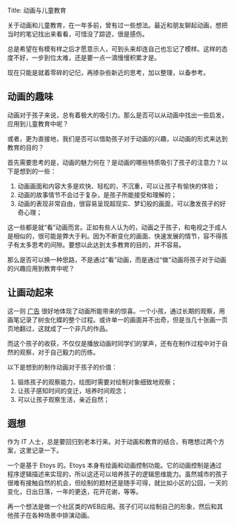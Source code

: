 Title: 动画与儿童教育

关于动画和儿童教育，在一年多前，曾有过一些想法。最近和朋友聊起动画，想把当时的笔记找出来看看，可惜没了踪迹，很是感伤。

总是希望在有模有样之后才愿意示人，可到头来却连自己也忘记了模样。这样的态度不好，一步到位太难，还是要一点一滴慢慢积累才是。

现在只能是就着零碎的记忋，再掺杂些新近的思考，加以整理，以备参考。

## 动画的趣味

动画对于孩子来说，总有着极大的吸引力。那么是否可以从动画中找出一些启发，应用到儿童教育中呢？

或者，更为直接地，我们是否可以借助孩子对于动画的兴趣，以动画的形式来达到教育的目的？

首先需要思考的是，动画的魅力何在？是动画的哪些特质吸引了孩子的注意力？以下是想到的一些：

1. 动画画面和内容大多是欢快、轻松的，不沉重，可以让孩子有愉快的体验；
2. 动画的故事情节不会过于复杂，是孩子所能接受和理解的；
3. 动画的表现非常自由，很容易呈现超现实、梦幻般的画面，可以激发孩子的好奇心理；

这一些都是就“看”动画而言。正如有些人认为的，动画之于孩子，和电视之于成人是相似的，很可能是弊大于利。因为不断变化的画面、快速发展的情节，容不得孩子有太多思考的间隙。要想以此达到太多教育的目的，并不容易。

那么是否可以换一种思路，不是通过“看”动画，而是通过“做”动画将孩子对于动画的兴趣应用到教育中呢？

## 让画动起来

这一则 [广告](http://www.tudou.com/programs/view/mzGXkTw1hgo/) 很好地体现了动画所能带来的惊喜。一个小孩，通过长期的观察，用画笔记录了树虫化蝶的整个过程。或许单一的画面并不出奇，但是当几十张画一页页地翻过，这就成了一个非凡的作品。

而这个孩子的收获，不仅仅是播放动画时同学们的掌声，还有在制作过程中对于自然的观察，对于自己毅力的历练。

以下是想到的制作动画对于孩子的价值：

1. 锻炼孩子的观察能力，绘图时需要对绘制对象细致地观察；
2. 让孩子感知时间的变迁，培养时间观念；
3. 可以让孩子观察生活，亲近自然；

## 遐想

作为 IT 人士，总是要回归到老本行来。对于动画和教育的结合，有瞎想过两个方案，这里记录一下。

一个是基于 Etoys 的。Etoys 本身有绘画和动画控制功能。它的动画控制是通过程序逻辑描述来实现的，所以这还可以培养孩子的逻辑思维能力。虽然城市的孩子很难有接触自然的机会，但绘制的题材还是随手可得，就比如小区的公园，一天的变化，日出日落，一年的更迭，花开花谢，等等。

再一个想法是做一个社区类的WEB应用。孩子们可以绘制自己的形象，然后和其他孩子在各种场景中排演动画。
